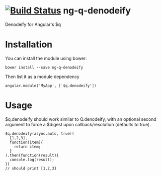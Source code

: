 [![Build Status](https://travis-ci.org/pcw216/ng-q-denodeify.svg?branch=master)](https://travis-ci.org/pcw216/ng-q-denodeify)
ng-q-denodeify
==============

Denodeify for Angular's $q

Installation
==

You can install the module using bower:
```
bower install --save ng-q-denodeify
```
Then list it as a module dependency
```
angular.module('MyApp', ['$q.denodeify'])
```

Usage
==
$q.denodeify should work similar to Q.denodeify, with an optional second argument to force a $digest upon callback/resolution (defaults to true).
```
$q.denodeify(async.auto, true)(
  [1,2,3], 
  function(item){
    return item;
  }
).then(function(result){
  console.log(result);
})
// should print [1,2,3]
```
